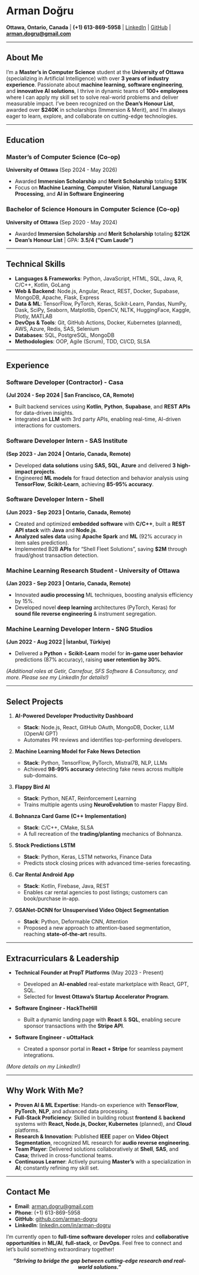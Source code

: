 # **Arman Doğru**  
**Ottawa, Ontario, Canada** | **(+1) 613-869-5958** | [LinkedIn](#) | [GitHub](#) | **arman.dogru@gmail.com**

---

## **About Me**
I’m a **Master’s in Computer Science** student at the **University of Ottawa** (specializing in Artificial Intelligence) with over **3 years of industry experience**. Passionate about **machine learning**, **software engineering**, and **innovative AI solutions**, I thrive in dynamic teams of **100+ employees** where I can apply my skill set to solve real-world problems and deliver measurable impact. I’ve been recognized on the **Dean’s Honour List**, awarded over **$240K** in scholarships (Immersion & Merit), and I’m always eager to learn, explore, and collaborate on cutting-edge technologies.

---

## **Education**

### **Master’s of Computer Science (Co-op)**  
**University of Ottawa** (Sep 2024 - May 2026)  
- Awarded **Immersion Scholarship** and **Merit Scholarship** totaling **\$31K**  
- Focus on **Machine Learning**, **Computer Vision**, **Natural Language Processing**, and **AI in Software Engineering**

### **Bachelor of Science Honours in Computer Science (Co-op)**  
**University of Ottawa** (Sep 2020 - May 2024)  
- Awarded **Immersion Scholarship** and **Merit Scholarship** totaling **\$212K**  
- **Dean’s Honour List** | GPA: **3.5/4 (“Cum Laude”)**

---

## **Technical Skills**

- **Languages & Frameworks**: Python, JavaScript, HTML, SQL, Java, R, C/C++, Kotlin, GoLang  
- **Web & Backend**: Node.js, Angular, React, REST, Docker, Supabase, MongoDB, Apache, Flask, Express  
- **Data & ML**: TensorFlow, PyTorch, Keras, Scikit-Learn, Pandas, NumPy, Dask, SciPy, Seaborn, Matplotlib, OpenCV, NLTK, HuggingFace, Kaggle, Plotly, MATLAB  
- **DevOps & Tools**: Git, GitHub Actions, Docker, Kubernetes (planned), AWS, Azure, Redis, SAS, Selenium  
- **Databases**: SQL, PostgreSQL, MongoDB  
- **Methodologies**: OOP, Agile (Scrum), TDD, CI/CD, SLSA  

---

## **Experience**

### **Software Developer (Contractor) - Casa**  
**(Jul 2024 - Sep 2024 | San Francisco, CA, Remote)**  
- Built backend services using **Kotlin**, **Python**, **Supabase**, and **REST APIs** for data-driven insights.  
- Integrated an **LLM** with 3rd party APIs, enabling real-time, AI-driven interactions for customers.  

### **Software Developer Intern - SAS Institute**  
**(Sep 2023 - Jan 2024 | Ontario, Canada, Remote)**  
- Developed **data solutions** using **SAS, SQL, Azure** and delivered **3 high-impact projects**.  
- Engineered **ML models** for fraud detection and behavior analysis using **TensorFlow**, **Scikit-Learn**, achieving **85-95% accuracy**.  

### **Software Developer Intern - Shell**  
**(Jun 2023 - Sep 2023 | Ontario, Canada, Remote)**  
- Created and optimized **embedded software** with **C/C++**, built a **REST API stack** with **Java** and **Node.js**.  
- **Analyzed sales data** using **Apache Spark** and **ML** (92% accuracy in item sales prediction).  
- Implemented B2B **APIs** for “Shell Fleet Solutions”, saving **\$2M** through fraud/ghost transaction detection.  

### **Machine Learning Research Student - University of Ottawa**  
**(Jan 2023 - Sep 2023 | Ontario, Canada, Remote)**  
- Innovated **audio processing** ML techniques, boosting analysis efficiency by 15%.  
- Developed novel **deep learning** architectures (PyTorch, Keras) for **sound file reverse engineering** & instrument segregation.  

### **Machine Learning Developer Intern - SNG Studios**  
**(Jun 2022 - Aug 2022 | İstanbul, Türkiye)**  
- Delivered a **Python** + **Scikit-Learn** model for **in-game user behavior** predictions (87% accuracy), raising **user retention by 30%**.  

*(Additional roles at Getir, Carrefour, SFS Software & Consultancy, and more. Please see my LinkedIn for details!)*

---

## **Select Projects**

1. **AI-Powered Developer Productivity Dashboard**  
   - **Stack**: Node.js, React, GitHub OAuth, MongoDB, Docker, LLM (OpenAI GPT)  
   - Automates PR reviews and identifies top-performing developers.

2. **Machine Learning Model for Fake News Detection**  
   - **Stack**: Python, TensorFlow, PyTorch, Mistral7B, NLP, LLMs  
   - Achieved **98-99% accuracy** detecting fake news across multiple sub-domains.

3. **Flappy Bird AI**  
   - **Stack**: Python, NEAT, Reinforcement Learning  
   - Trains multiple agents using **NeuroEvolution** to master Flappy Bird.

4. **Bohnanza Card Game (C++ Implementation)**  
   - **Stack**: C/C++, CMake, SLSA  
   - A full recreation of the **trading/planting** mechanics of Bohnanza.

5. **Stock Predictions LSTM**  
   - **Stack**: Python, Keras, LSTM networks, Finance Data  
   - Predicts stock closing prices with advanced time-series forecasting.

6. **Car Rental Android App**  
   - **Stack**: Kotlin, Firebase, Java, REST  
   - Enables car rental agencies to post listings; customers can book/purchase in-app.

7. **GSANet-DCNN for Unsupervised Video Object Segmentation**  
   - **Stack**: Python, Deformable CNN, Attention  
   - Proposed a new approach to attention-based segmentation, reaching **state-of-the-art** results.

---

## **Extracurriculars & Leadership**

- **Technical Founder at PropT Platforms** (May 2023 - Present)  
  - Developed an **AI-enabled** real-estate marketplace with React, GPT, SQL.  
  - Selected for **Invest Ottawa’s Startup Accelerator Program**.

- **Software Engineer - HackTheHill**  
  - Built a dynamic landing page with **React** & **SQL**, enabling secure sponsor transactions with the **Stripe API**.

- **Software Engineer - uOttaHack**  
  - Created a sponsor portal in **React + Stripe** for seamless payment integrations.

*(More details on my LinkedIn!)*

---

## **Why Work With Me?**

- **Proven AI & ML Expertise**: Hands-on experience with **TensorFlow**, **PyTorch**, **NLP**, and advanced data processing.  
- **Full-Stack Proficiency**: Skilled in building robust **frontend** & **backend** systems with **React, Node.js, Docker, Kubernetes** (planned), and **Cloud** platforms.  
- **Research & Innovation**: Published **IEEE** paper on **Video Object Segmentation**, recognized ML research for **audio reverse engineering**.  
- **Team Player**: Delivered solutions collaboratively at **Shell**, **SAS**, and **Casa**; thrived in cross-functional teams.  
- **Continuous Learner**: Actively pursuing **Master’s** with a specialization in **AI**; constantly refining my skill set.  

---

## **Contact Me**

- **Email**: [arman.dogru@gmail.com](mailto:arman.dogru@gmail.com)  
- **Phone**: (+1) 613-869-5958  
- **GitHub**: [github.com/arman-dogru](#)  
- **LinkedIn**: [linkedin.com/in/arman-dogru](#)  

I’m currently open to **full-time software developer** roles and **collaborative opportunities** in **ML/AI**, **full-stack**, or **DevOps**. Feel free to connect and let’s build something extraordinary together!

<p align="center">
  <b><i>“Striving to bridge the gap between cutting-edge research and real-world solutions.”</i></b>
</p>
